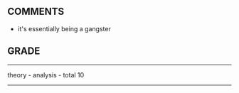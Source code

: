 ## COMMENTS

- it's essentially being a gangster

## GRADE

----        ----
theory         -
analysis       -
total          10
----        ----
